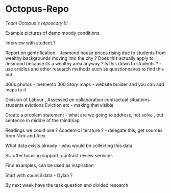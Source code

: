 # Octopus-Repo
_Team Octopus's repository !!!_

Example pictures of damp moody conditions

Interview with student ?  

Report on gentrification - Jesmond house prices rising due to students from wealthy backgrounds moving into the city ?
Does this actually apply to Jesmond because its a wealthy area anyway ? Is this down to students ? - use articles and other research methods such as questionnaires to find this out 


360s photos - memento 360 
Story maps - website builder and you can add maps to it 

Division of Labour , Assessed on collaboration 
contractual situations
students evictions 
Eviction etc - making that visible 

Create a problem statement - what are we going to address, not solve ,  put sentence in middle of the mindmap

Readings we could use ? Academic literature ? - delegate this, get sources from Nick and Alex 

What data exists already - who would be collecting this data 

SU offer housing support, contract review services 

Find examples, can be used as inspiration 

Start with council data - Dylan ? 

By next week have the task question and divided research 